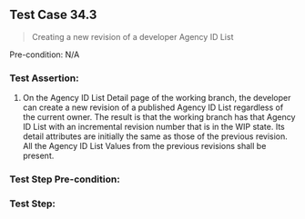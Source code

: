 ## Test Case 34.3

> Creating a new revision of a developer Agency ID List

Pre-condition: N/A



### Test Assertion:

1. On the Agency ID List Detail page of the working branch, the developer can create a new revision of a published Agency ID List regardless of the current owner. The result is that the working branch has that Agency ID List with an incremental revision number that is in the WIP state.  Its detail attributes are initially the same as those of the previous revision. All the Agency ID List Values from the previous revisions shall be present.

### Test Step Pre-condition:



### Test Step: